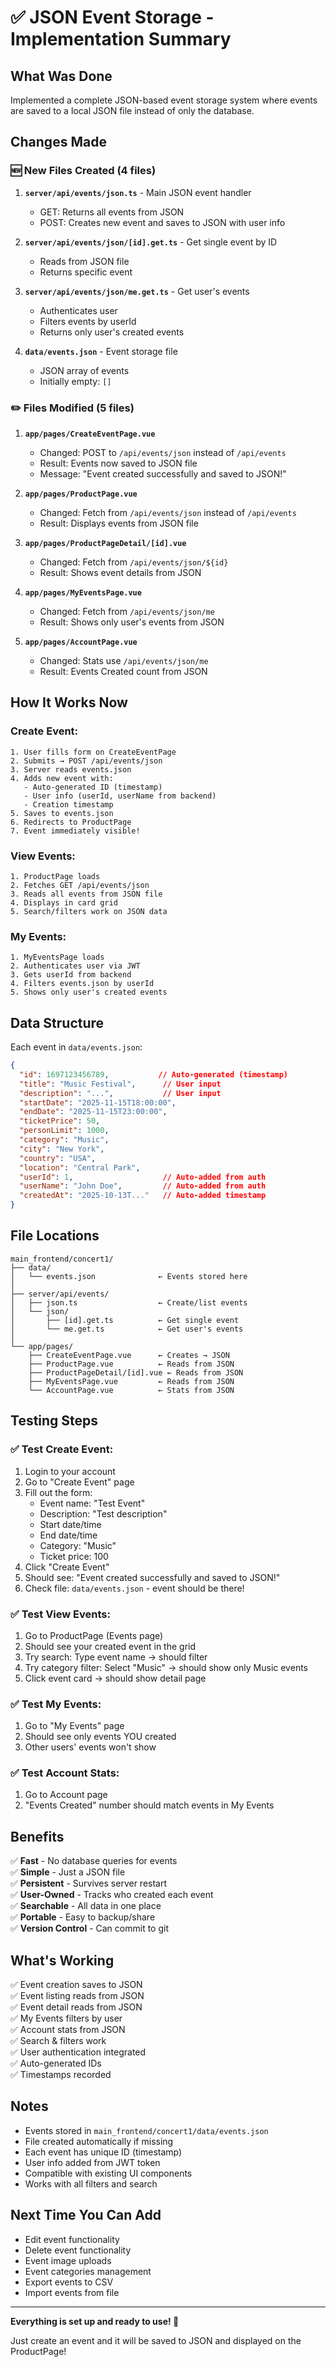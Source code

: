 # ✅ JSON Event Storage - Implementation Summary

## What Was Done

Implemented a complete JSON-based event storage system where events are saved to a local JSON file instead of only the database.

## Changes Made

### 🆕 New Files Created (4 files)

1. **`server/api/events/json.ts`** - Main JSON event handler
   - GET: Returns all events from JSON
   - POST: Creates new event and saves to JSON with user info

2. **`server/api/events/json/[id].get.ts`** - Get single event by ID
   - Reads from JSON file
   - Returns specific event

3. **`server/api/events/json/me.get.ts`** - Get user's events
   - Authenticates user
   - Filters events by userId
   - Returns only user's created events

4. **`data/events.json`** - Event storage file
   - JSON array of events
   - Initially empty: `[]`

### ✏️ Files Modified (5 files)

1. **`app/pages/CreateEventPage.vue`**
   - Changed: POST to `/api/events/json` instead of `/api/events`
   - Result: Events now saved to JSON file
   - Message: "Event created successfully and saved to JSON!"

2. **`app/pages/ProductPage.vue`**
   - Changed: Fetch from `/api/events/json` instead of `/api/events`
   - Result: Displays events from JSON file

3. **`app/pages/ProductPageDetail/[id].vue`**
   - Changed: Fetch from `/api/events/json/${id}`
   - Result: Shows event details from JSON

4. **`app/pages/MyEventsPage.vue`**
   - Changed: Fetch from `/api/events/json/me`
   - Result: Shows only user's events from JSON

5. **`app/pages/AccountPage.vue`**
   - Changed: Stats use `/api/events/json/me`
   - Result: Events Created count from JSON

## How It Works Now

### Create Event:
```
1. User fills form on CreateEventPage
2. Submits → POST /api/events/json
3. Server reads events.json
4. Adds new event with:
   - Auto-generated ID (timestamp)
   - User info (userId, userName from backend)
   - Creation timestamp
5. Saves to events.json
6. Redirects to ProductPage
7. Event immediately visible!
```

### View Events:
```
1. ProductPage loads
2. Fetches GET /api/events/json
3. Reads all events from JSON file
4. Displays in card grid
5. Search/filters work on JSON data
```

### My Events:
```
1. MyEventsPage loads
2. Authenticates user via JWT
3. Gets userId from backend
4. Filters events.json by userId
5. Shows only user's created events
```

## Data Structure

Each event in `data/events.json`:
```json
{
  "id": 1697123456789,           // Auto-generated (timestamp)
  "title": "Music Festival",      // User input
  "description": "...",           // User input
  "startDate": "2025-11-15T18:00:00",
  "endDate": "2025-11-15T23:00:00",
  "ticketPrice": 50,
  "personLimit": 1000,
  "category": "Music",
  "city": "New York",
  "country": "USA",
  "location": "Central Park",
  "userId": 1,                    // Auto-added from auth
  "userName": "John Doe",         // Auto-added from auth
  "createdAt": "2025-10-13T..."   // Auto-added timestamp
}
```

## File Locations

```
main_frontend/concert1/
├── data/
│   └── events.json              ← Events stored here
│
├── server/api/events/
│   ├── json.ts                  ← Create/list events
│   └── json/
│       ├── [id].get.ts          ← Get single event
│       └── me.get.ts            ← Get user's events
│
└── app/pages/
    ├── CreateEventPage.vue      ← Creates → JSON
    ├── ProductPage.vue          ← Reads from JSON
    ├── ProductPageDetail/[id].vue ← Reads from JSON
    ├── MyEventsPage.vue         ← Reads from JSON
    └── AccountPage.vue          ← Stats from JSON
```

## Testing Steps

### ✅ Test Create Event:
1. Login to your account
2. Go to "Create Event" page
3. Fill out the form:
   - Event name: "Test Event"
   - Description: "Test description"
   - Start date/time
   - End date/time
   - Category: "Music"
   - Ticket price: 100
4. Click "Create Event"
5. Should see: "Event created successfully and saved to JSON!"
6. Check file: `data/events.json` - event should be there!

### ✅ Test View Events:
1. Go to ProductPage (Events page)
2. Should see your created event in the grid
3. Try search: Type event name → should filter
4. Try category filter: Select "Music" → should show only Music events
5. Click event card → should show detail page

### ✅ Test My Events:
1. Go to "My Events" page
2. Should see only events YOU created
3. Other users' events won't show

### ✅ Test Account Stats:
1. Go to Account page
2. "Events Created" number should match events in My Events

## Benefits

✅ **Fast** - No database queries for events  
✅ **Simple** - Just a JSON file  
✅ **Persistent** - Survives server restart  
✅ **User-Owned** - Tracks who created each event  
✅ **Searchable** - All data in one place  
✅ **Portable** - Easy to backup/share  
✅ **Version Control** - Can commit to git  

## What's Working

✅ Event creation saves to JSON  
✅ Event listing reads from JSON  
✅ Event detail reads from JSON  
✅ My Events filters by user  
✅ Account stats from JSON  
✅ Search & filters work  
✅ User authentication integrated  
✅ Auto-generated IDs  
✅ Timestamps recorded  

## Notes

- Events stored in `main_frontend/concert1/data/events.json`
- File created automatically if missing
- Each event has unique ID (timestamp)
- User info added from JWT token
- Compatible with existing UI components
- Works with all filters and search

## Next Time You Can Add

- Edit event functionality
- Delete event functionality  
- Event image uploads
- Event categories management
- Export events to CSV
- Import events from file

---

**Everything is set up and ready to use! 🎉**

Just create an event and it will be saved to JSON and displayed on the ProductPage!
